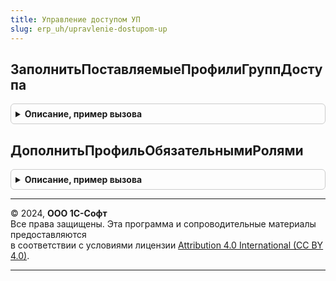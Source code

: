 ```yaml
---
title: Управление доступом УП
slug: erp_uh/upravlenie-dostupom-up
---
```



## ЗаполнитьПоставляемыеПрофилиГруппДоступа
<details style="margin: 1em 0; padding: 0.5em; border: 1px solid #ccc; border-radius: 6px;">

<summary style="font-weight: bold; cursor: pointer;">Описание, пример вызова</summary>

```bsl

// Заполняет массив структур, которые будут использованы для начального заполнения и восстановления начального заполнения профилей.
//
// Параметры:
//  ОписанияПрофилей - Массив из см. УправлениеДоступом.НовоеОписаниеПрофиляГруппДоступа
//  ПараметрыОбновления - Структура:
//   * ОбновлятьИзмененныеПрофили - Булево - начальное значение Истина.
//   * ЗапретитьИзменениеПрофилей - Булево - начальное значение Истина.
//       Если установить Ложь, тогда поставляемые профили можно не только просматривать, но и редактировать.
//   * ОбновлятьГруппыДоступа     - Булево - начальное значение Истина.
//   * ОбновлятьГруппыДоступаСУстаревшимиНастройками - Булево - начальное значение Ложь.
//       Если установить Истина, то настройки значений, выполненные администратором для
//       вида доступа, который был удален из профиля, будут также удалены из групп доступа.
Процедура ЗаполнитьПоставляемыеПрофилиГруппДоступа(ОписанияПрофилей, ПараметрыОбновления) Экспорт
```

Пример вызова
```bsl
УправлениеДоступомУП.ЗаполнитьПоставляемыеПрофилиГруппДоступа(ОписанияПрофилей, ПараметрыОбновления) 
```
</details>

## ДополнитьПрофильОбязательнымиРолями
<details style="margin: 1em 0; padding: 0.5em; border: 1px solid #ccc; border-radius: 6px;">

<summary style="font-weight: bold; cursor: pointer;">Описание, пример вызова</summary>

```bsl

// Дополняет профиль обязательными ролями.
//
// Параметры:
// 	ОписаниеПрофиля - см. УправлениеДоступом.НовоеОписаниеПрофиляГруппДоступа
Процедура ДополнитьПрофильОбязательнымиРолями(ОписаниеПрофиля) Экспорт
```

Пример вызова
```bsl
УправлениеДоступомУП.ДополнитьПрофильОбязательнымиРолями(ОписаниеПрофиля) 
```
</details>

---

© 2024, **ООО 1С-Софт**  
Все права защищены. Эта программа и сопроводительные материалы предоставляются  
в соответствии с условиями лицензии [Attribution 4.0 International (CC BY 4.0)](https://creativecommons.org/licenses/by/4.0/legalcode).

---
